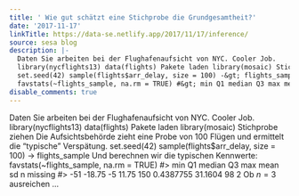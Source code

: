 ```yaml
---
title: ' Wie gut schätzt eine Stichprobe die Grundgesamtheit?'
date: '2017-11-17'
linkTitle: https://data-se.netlify.app/2017/11/17/inference/
source: sesa blog
description: |-
  Daten Sie arbeiten bei der Flughafenaufsicht von NYC. Cooler Job.
  library(nycflights13) data(flights) Pakete laden library(mosaic) Stichprobe ziehen Die Aufsichtsbehörde zieht eine Probe von 100 Flügen und ermittelt die &ldquo;typische&rdquo; Verspätung.
  set.seed(42) sample(flights$arr_delay, size = 100) -&gt; flights_sample Und berechnen wir die typischen Kennwerte:
  favstats(~flights_sample, na.rm = TRUE) #&gt; min Q1 median Q3 max mean sd n missing #&gt; -51 -18.75 -5 11.75 150 0.4387755 31.1604 98 2 Ob $n=3$ ausreichen ...
disable_comments: true
---
```

Daten Sie arbeiten bei der Flughafenaufsicht von NYC. Cooler Job.
library(nycflights13) data(flights) Pakete laden library(mosaic) Stichprobe ziehen Die Aufsichtsbehörde zieht eine Probe von 100 Flügen und ermittelt die &ldquo;typische&rdquo; Verspätung.
set.seed(42) sample(flights$arr_delay, size = 100) -&gt; flights_sample Und berechnen wir die typischen Kennwerte:
favstats(~flights_sample, na.rm = TRUE) #&gt; min Q1 median Q3 max mean sd n missing #&gt; -51 -18.75 -5 11.75 150 0.4387755 31.1604 98 2 Ob $n=3$ ausreichen ...